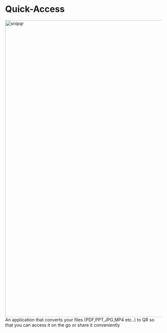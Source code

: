 # Quick-Access
<img width="957" alt="snipqr" src="https://user-images.githubusercontent.com/81211950/180998473-5adfee15-a440-438f-b39d-fc437d95fd5c.PNG">
An application that converts your files (PDF,PPT,JPG,MP4 etc..) to QR so that you can access it on the go or share it conveniently
